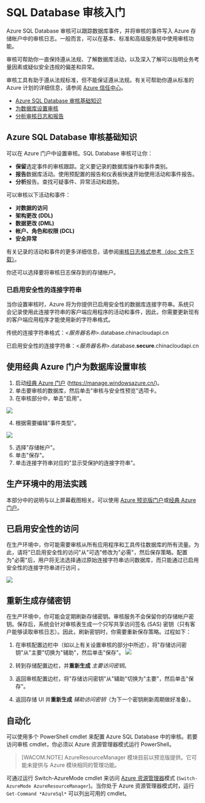 <properties 
	pageTitle="SQL Database 审核入门 | Azure" 
	description="SQL Database 审核入门" 
	services="sql-database" 
	documentationCenter="" 
	authors="jeffgoll" 
	manager="jeffreyg" 
	editor=""/>  
	
<tags ms.service="sql-databse" ms.date="02/23/2015" wacn.date="05/25/2015"/>


# SQL Database 审核入门 
Azure SQL Database 审核可以跟踪数据库事件，并将审核的事件写入 Azure 存储帐户中的审核日志。一般而言，可以在基本、标准和高级服务层中使用审核功能。

审核可帮助你一直保持遵从法规、了解数据库活动，以及深入了解可以指明业务考量因素或疑似安全违规的偏差和异常。 

审核工具有助于遵从法规标准，但不能保证遵从法规。有关可帮助你遵从标准的 Azure 计划的详细信息，请参阅 <a href="http://www.windowsazure.cn/zh-cn/support/trust-center/compliance/" target="_blank">Azure 信任中心</a>。

+ [Azure SQL Database 审核基础知识]
+ [为数据库设置审核]
+ [分析审核日志和报告]

## <a id="subheading-1"></a>Azure SQL Database 审核基础知识

可以在 Azure 门户中设置审核。SQL Database 审核可让你：

- **保留**选定事件的审核跟踪。定义要记录的数据库操作和事件类别。
- **报告**数据库活动。使用预配置的报告和仪表板快速开始使用活动和事件报告。
- **分析**报告。查找可疑事件、异常活动和趋势。

可以审核以下活动和事件：

- **对数据的访问**
- **架构更改 (DDL)**
- **数据更改 (DML)**
- **帐户、角色和权限 (DCL)**
- **安全异常**

有关记录的活动和事件的更多详细信息，请参阅<a href="http://go.microsoft.com/fwlink/?LinkId=506733" target="_blank">审核日志格式参考（doc 文件下载）</a>。 

你还可以选择要将审核日志保存到的存储帐户。

### 已启用安全性的连接字符串
当你设置审核时，Azure 将为你提供已启用安全性的数据库连接字符串。系统只会记录使用此连接字符串的客户端应用程序的活动和事件，因此，你需要更新现有的客户端应用程序才能使用新的字符串格式。

传统的连接字符串格式：<*服务器名称*>.database.chinacloudapi.cn

已启用安全性的连接字符串：<*服务器名称*>.database.**secure**.chinacloudapi.cn

## <a id="subheading-4"></a>使用经典 Azure 门户为数据库设置审核

1. 启动<a href= "https://manage.windowsazure.cn/" target="_bank">经典 Azure 门户</a> (https://manage.windowsazure.cn/)。 
2. 单击要审核的数据库，然后单击"审核与安全性预览"选项卡。
3. 在审核部分中，单击"启用"。

![][7]

4. 根据需要编辑"事件类型"。

![][8]

5. 选择"存储帐户"。
6. 单击"保存"。
7. 单击连接字符串对应的"显示受保护的连接字符串"。


## <a id="subheading-3">生产环境中的用法实践</a>
本部分中的说明与以上屏幕截图相关。可以使用 <a href="https://portal.azure.com" target="_blank">Azure 预览版门户</a>或<a href= "https://manage.windowsazure.cn/" target="_bank">经典 Azure 门户</a>。
 

## <a id="subheading-4"></a>已启用安全性的访问

在生产环境中，你可能需要审核从所有应用程序和工具传往数据库的所有流量。为此，请将"已启用安全性的访问"从"可选"修改为"必需"，然后保存策略。配置为"必需"后，用户将无法选择通过原始连接字符串访问数据库，而只能通过已启用安全性的连接字符串进行访问 。


![][9]


## <a id="subheading-4"></a>重新生成存储密钥

在生产环境中，你可能会定期刷新存储密钥。审核服务不会保留你的存储帐户密钥。保存后，系统会针对审核表生成一个只写共享访问签名 (SAS) 密钥（只有客户能够读取审核日志）。因此，刷新密钥时，你需要重新保存策略。过程如下：


1. 在审核配置边栏中（如以上有关设置审核的部分中所述），将"存储访问密钥"从"主要"切换为"辅助"，然后单击"保存"。
![][10]
2. 转到存储配置边栏，并**重新生成** *主要访问密钥*。

3. 返回审核配置边栏，将"存储访问密钥"从"辅助"切换为"主要"，然后单击"保存"。

4. 返回存储 UI 并**重新生成** *辅助访问密钥*（为下一个密钥刷新周期做好准备）。
  
## <a id="subheading-4"></a>自动化
可以使用多个 PowerShell cmdlet 来配置 Azure SQL Database 中的审核。若要访问审核 cmdlet，你必须以 Azure 资源管理器模式运行 PowerShell。

> [WACOM.NOTE] AzureResourceManager 模块目前以预览版提供。它可能未提供与 Azure 模块相同的管理功能。

 可通过运行 Switch-AzureMode cmdlet 来访问 [Azure 资源管理器](https://msdn.microsoft.com/zh-cn/library/dn654592.aspx)模式 (`Switch-AzureMode AzureResourceManager`)。当你处于 Azure 资源管理器模式时，运行`Get-Command *AzureSql*` 可以列出可用的 cmdlet。








<!---- Anchors ---->
[Azure SQL Database 审核基础知识]: #subheading-1

[为数据库设置审核]: #subheading-2

[分析审核日志和报告]: #subheading-3

[使用经典 Azure 门户为数据库设置审核]: #subheading-4


<!--Image references-->

[1]:  ./media/sql-database-auditing-get-started/sql-database-get-started-auditingpreview.png

[2]: ./media/sql-database-auditing-get-started/sql-database-get-started-storageaccount.png

[3]: ./media/sql-database-auditing-get-started/sql-database-auditing-eventtype.png

[5]: ./media/sql-database-auditing-get-started/sql-database-get-started-connectionstring.png

[6]: ./media/sql-database-auditing-get-started/sql-database-auditing-dashboard.png

[7]: ./media/sql-database-auditing-get-started/sql-database-auditing-classic-portal-enable.png

[8]: ./media/sql-database-auditing-get-started/sql-database-auditing-classic-portal-configure.png

[9]: ./media/sql-database-auditing-get-started/sql-database-auditing-security-enabled-access.png

[10]: ./media/sql-database-auditing-get-started/sql-database-auditing-storage-account.png






<!--Link references-->
[另一个 azure.microsoft.com 文档主题的链接 1]: /zh-cn/documentation/articles/virtual-machines-windows-tutorial/
[另一个 azure.microsoft.com 文档主题的链接 2]: /zh-cn/documentation/articles/web-sites-custom-domain-name/
[另一个 azure.microsoft.com 文档主题的链接 3]: /zh-cn/documentation/articles/storage-whatis-account/

<!--HONumber=55-->